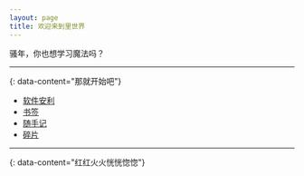 ```yaml
---
layout: page 
title: 欢迎来到里世界
---
```


骚年，你也想学习魔法吗？

---

{: data-content="那就开始吧"}

- [软件安利](/loli/aff)
- [书签](/loli/goto)
- [随手记](/loli/note)
- [碎片](/loli/logs)

---

{: data-content="红红火火恍恍惚惚"}
